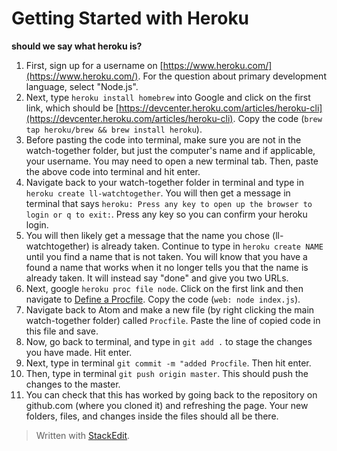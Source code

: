 
# Getting Started with Heroku
**should we say what heroku is?**

1. First, sign up for a username on [https://www.heroku.com/](https://www.heroku.com/). For the question about primary development language, select "Node.js".
2. Next, type `heroku install homebrew` into Google and click on the first link, which should be [https://devcenter.heroku.com/articles/heroku-cli](https://devcenter.heroku.com/articles/heroku-cli). Copy the code  (`
brew tap heroku/brew && brew install heroku
`).
3. Before pasting the code into terminal, make sure you are not in the watch-together folder, but just the computer's name and if applicable, your username. You may need to open a new terminal tab. Then, paste the above code into terminal and hit enter.
4. Navigate back to your watch-together folder in terminal and type in `heroku create ll-watchtogether`. You will then get a message in terminal that says `heroku: Press any key to open up the browser to login or q to exit:`. Press any key so you can confirm your heroku login. 
5. You will then likely get a message that the name you chose (ll-watchtogether) is already taken. Continue to type in `heroku create NAME` until you find a name that is not taken. You will know that you have a found a name that works when it no longer tells you that the name is already taken. It will instead say "done" and give you two URLs.
6. Next, google `heroku proc file node`. Click on the first link and then navigate to [Define a Procfile](https://devcenter.heroku.com/articles/getting-started-with-nodejs#define-a-procfile). Copy the code (`
web: node index.js
`).
7. Navigate back to Atom and make a new file (by right clicking the main watch-together folder) called `Procfile`. Paste the line of copied code in this file and save.
8. Now, go back to terminal, and type in `git add .` to stage the changes you have made. Hit enter.
9. Next, type in terminal  `git commit -m "added Procfile`. Then hit enter.
3. Then, type in terminal `git push origin master`. This should push the changes to the master.
4. You can check that this has worked by going back to the repository on github.com (where you cloned it) and refreshing the page. Your new folders, files, and changes inside the files should all be there.
> Written with [StackEdit](https://stackedit.io/).
<!--stackedit_data:
eyJoaXN0b3J5IjpbNDEzMTEzOTM0LDE5NTczMTM1MjQsOTY0OT
UzNjk5LC0xNzIxNjE0ODI0LC0xMjc0ODg1NTc2LC0xODgxNTEx
NDgyLDE5MDEyMDg2MTgsNTAwMTI1ODc3LC0yMDkyODk0Mzk4LD
czMDk5ODExNl19
-->